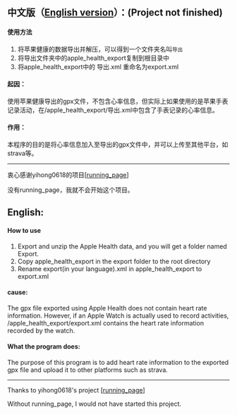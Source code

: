 ## 中文版（[English version](#English)）：(Project not finished)
#### 使用方法
1. 将苹果健康的数据导出并解压，可以得到一个文件夹名叫`导出`
2. 将导出文件夹中的apple_health_export复制到根目录中
3. 将apple_health_export中的 导出.xml 重命名为export.xml



#### 起因：

使用苹果健康导出的gpx文件，不包含心率信息，但实际上如果使用的是苹果手表记录活动，在/apple_health_export/导出.xml中包含了手表记录的心率信息。

#### 作用：

本程序的目的是将心率信息加入至导出的gpx文件中，并可以上传至其他平台，如strava等。

------

衷心感谢yihong0618的项目[[running_page](https://github.com/yihong0618/running_page)]

没有running_page，我就不会开始这个项目。


## English:
#### How to use
1. Export and unzip the Apple Health data, and you will get a folder named Export.
2. Copy apple_health_export in the export folder to the root directory
3. Rename export(in your language).xml in apple_health_export to export.xml



#### cause:

The gpx file exported using Apple Health does not contain heart rate information. However, if an Apple Watch is actually used to record activities, /apple_health_export/export.xml contains the heart rate information recorded by the watch.

#### What the program does:

The purpose of this program is to add heart rate information to the exported gpx file and upload it to other platforms such as strava.

------

Thanks to yihong0618's project [[running_page](https://github.com/yihong0618/running_page)]

Without running_page, I would not have started this project.